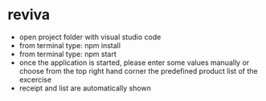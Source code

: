 # reviva

- open project folder with visual studio code
- from terminal type: npm install
- from terminal type: npm start
- once the application is started, please enter some values manually or choose from the top right hand corner the predefined product list of the excercise
- receipt and list are automatically shown
